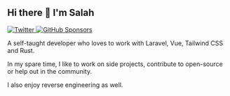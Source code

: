 ## Hi there 👋 I'm Salah

<p>
  <a href="https://twitter.com/sakanjo0">
    <img alt="Twitter" src="https://img.shields.io/twitter/follow/sakanjo0?style=for-the-badge&logo=twitter&color=00ACEE">
  </a>

  <a href="https://github.com/sponsors/sakanjo">
    <img alt="GitHub Sponsors" src="https://img.shields.io/static/v1?label=Sponsor&message=%E2%9D%A4&style=for-the-badge&logo=github&color=FF69B4">
  </a>
</p>

A self-taught developer who loves to work with Laravel, Vue, Tailwind CSS and Rust.

In my spare time, I like to work on side projects, contribute to open-source or help out in the community.

I also enjoy reverse engineering as well.
